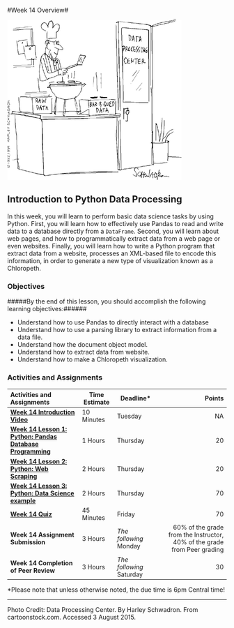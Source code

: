 #Week 14 Overview#

![Data Processing Comic](images/BBQ.gif)
## Introduction to Python Data Processing ##

In this week, you will learn to perform basic data science tasks by
using Python. First, you will learn how to effectively use Pandas to
read and write data to a database directly from a `DataFrame`. Second,
you will learn about web pages, and how to programmatically extract data
from a web page or even websites. Finally, you will learn how to write a
Python program that extract data from a website, processes an XML-based
file to encode this information, in order to generate a new type of
visualization known as a Chloropeth.

### Objectives ###

#####By the end of this lesson, you should accomplish the following learning objectives:######

- Understand how to use Pandas to directly interact with a database
- Understand how to use a parsing library to extract information from a data file.
- Understand how the document object model.
- Understand how to extract data from website.
- Understand how to make a Chloropeth visualization.

### Activities and Assignments ###

|Activities and Assignments | Time Estimate | Deadline* | Points|
|:------| -----|-------|----------:|
|**[Week 14 Introduction Video][w14v]**|10 Minutes|Tuesday|NA|
|**[Week 14 Lesson 1: Python: Pandas Database Programming](lesson1.md)**| 1 Hours |Thursday| 20|
|**[Week 14 Lesson 2: Python: Web Scraping](lesson2.md)**| 2 Hours | Thursday | 20 |
|**[Week 14 Lesson 3: Python: Data Science example](lesson3.md)**| 2 Hours | Thursday| 70 |
|**[Week 14 Quiz][w14q]**| 45 Minutes | Friday | 70|
|**Week 14 Assignment Submission**| 3 Hours | *The following*  Monday | 60% of the grade from the Instructor, 40% of the grade from Peer grading | 
|**Week 14 Completion of Peer Review**| 3 Hours | *The following* Saturday | 30 | 

*Please note that unless otherwise noted, the due time is 6pm Central time!

----------
[w14v]: https://mediaspace.illinois.edu/media/Week+Fourteen/1_2tj3k7d7
[w14q]: https://learn.illinois.edu/mod/quiz/
Photo Credit: Data Processing Center.  By Harley Schwadron. From cartoonstock.com.  Accessed 3 August 2015.
